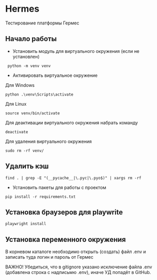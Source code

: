 # Hermes
Тестирование платформы Гермес

## Начало работы

* Установить модуль для виртуального окружения (если не установлен)

```commandline
 python -m venv venv
```

* Активировать виртуальное окружение

Для Windows
```commandline
python .\venv\Scripts\activate
```

Для Linux

```commandline
source venv/bin/activate
```

Для деактивации виртуального окружения набрать команду

```commandline
deactivate
```

Для удаления виртуального окружения
```
sudo rm -rf venv/
```

## Удалить кэш
```
find . | grep -E "(__pycache__|\.pyc|\.pyo$)" | xargs rm -rf
```
* Установить пакеты для работы с проектом

```commandline
pip install -r requirements.txt
```


## Установка браузеров для playwrite
```commandline
playwright install
```




## Установка переменного окружения

В корневом каталоге необходимо открыть (создать) файл .env и записать туда логин и пароль от Гермес

ВАЖНО!
Убедиться, что в gitignore указано исключение файла .env (добавлена строка с надписьмю .env), иначе УД попадёт в GitHub.
